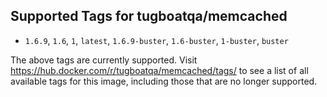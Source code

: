 ## Supported Tags for tugboatqa/memcached

* `1.6.9`, `1.6`, `1`, `latest`, `1.6.9-buster`, `1.6-buster`, `1-buster`, `buster`

The above tags are currently supported. Visit https://hub.docker.com/r/tugboatqa/memcached/tags/ to see a list of all available tags for this image, including those that are no longer supported.
